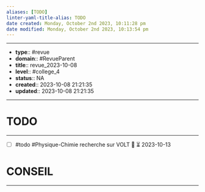 ```yaml
---
aliases: [TODO]
linter-yaml-title-alias: TODO
date created: Monday, October 2nd 2023, 10:11:28 pm
date modified: Monday, October 2nd 2023, 10:13:54 pm
---
```




---
- **type**:: #revue
- **domain**:: #RevueParent
- **title**:: revue_2023-10-08
- **level**:: #college_4
- **status**:: NA
- **created**:: 2023-10-08 21:21:35
- **updated**:: 2023-10-08 21:21:35
---


# TODO
---

- [ ] #todo #Physique-Chimie recherche sur VOLT 🔼 ⏳ 2023-10-13

# CONSEIL
---
